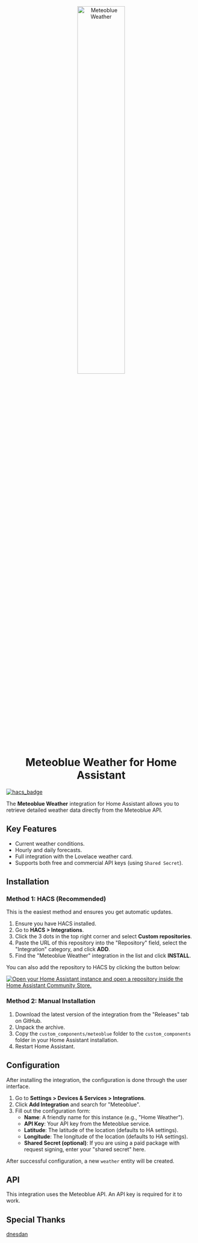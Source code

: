 
<div align="center">
<img src="https://content.meteoblue.com/assets/images/testimonials/logo/meteoblue_logo_v2.0.svg" width="50%" height="50%" alt="Meteoblue Weather">

   <h1>Meteoblue Weather for Home Assistant</h1>
   
</div>

[![hacs_badge](https://img.shields.io/badge/HACS-Custom-41BDF5.svg)](https://github.com/hacs/integration)

The **Meteoblue Weather** integration for Home Assistant allows you to retrieve detailed weather data directly from the Meteoblue API.

## Key Features

*   Current weather conditions.
*   Hourly and daily forecasts.
*   Full integration with the Lovelace weather card.
*   Supports both free and commercial API keys (using `Shared Secret`).

## Installation

### Method 1: HACS (Recommended)

This is the easiest method and ensures you get automatic updates.

1.  Ensure you have HACS installed.
2.  Go to **HACS > Integrations**.
3.  Click the 3 dots in the top right corner and select **Custom repositories**.
4.  Paste the URL of this repository into the "Repository" field, select the "Integration" category, and click **ADD**.
5.  Find the "Meteoblue Weather" integration in the list and click **INSTALL**.

You can also add the repository to HACS by clicking the button below:

[![Open your Home Assistant instance and open a repository inside the Home Assistant Community Store.](https://my.home-assistant.io/badges/hacs_repository.svg)](https://my.home-assistant.io/redirect/hacs_repository/?owner=MarcinSachs&repository=meteoblue-weather&category=integration)


### Method 2: Manual Installation

1.  Download the latest version of the integration from the "Releases" tab on GitHub.
2.  Unpack the archive.
3.  Copy the `custom_components/meteoblue` folder to the `custom_components` folder in your Home Assistant installation.
4.  Restart Home Assistant.

## Configuration

After installing the integration, the configuration is done through the user interface.

1.  Go to **Settings > Devices & Services > Integrations**.
2.  Click **Add Integration** and search for "Meteoblue".
3.  Fill out the configuration form:
    *   **Name**: A friendly name for this instance (e.g., "Home Weather").
    *   **API Key**: Your API key from the Meteoblue service.
    *   **Latitude**: The latitude of the location (defaults to HA settings).
    *   **Longitude**: The longitude of the location (defaults to HA settings).
    *   **Shared Secret (optional)**: If you are using a paid package with request signing, enter your "shared secret" here.

After successful configuration, a new `weather` entity will be created.

## API

This integration uses the Meteoblue API. An API key is required for it to work.

## Special Thanks

[dnesdan](https://github.com/dnesdan)

